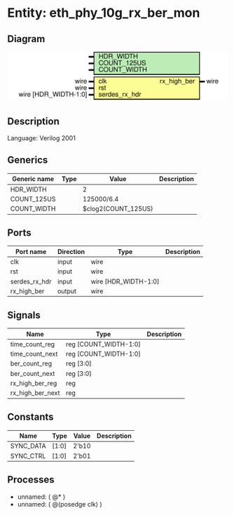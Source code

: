# Entity: eth_phy_10g_rx_ber_mon

## Diagram

![Diagram](eth_phy_10g_rx_ber_mon.svg "Diagram")
## Description

Language: Verilog 2001
 
## Generics

| Generic name | Type | Value               | Description |
| ------------ | ---- | ------------------- | ----------- |
| HDR_WIDTH    |      | 2                   |             |
| COUNT_125US  |      | 125000/6.4          |             |
| COUNT_WIDTH  |      | $clog2(COUNT_125US) |             |
## Ports

| Port name     | Direction | Type                 | Description |
| ------------- | --------- | -------------------- | ----------- |
| clk           | input     | wire                 |             |
| rst           | input     | wire                 |             |
| serdes_rx_hdr | input     | wire [HDR_WIDTH-1:0] |             |
| rx_high_ber   | output    | wire                 |             |
## Signals

| Name             | Type                  | Description |
| ---------------- | --------------------- | ----------- |
| time_count_reg   | reg [COUNT_WIDTH-1:0] |             |
| time_count_next  | reg [COUNT_WIDTH-1:0] |             |
| ber_count_reg    | reg [3:0]             |             |
| ber_count_next   | reg [3:0]             |             |
| rx_high_ber_reg  | reg                   |             |
| rx_high_ber_next | reg                   |             |
## Constants

| Name      | Type  | Value | Description |
| --------- | ----- | ----- | ----------- |
| SYNC_DATA | [1:0] | 2'b10 |             |
| SYNC_CTRL | [1:0] | 2'b01 |             |
## Processes
- unnamed: ( @* )
- unnamed: ( @(posedge clk) )
